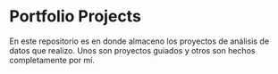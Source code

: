 # Portfolio Projects
En este repositorio es en donde almaceno los proyectos de análisis de datos que realizo. 
Unos son proyectos guiados y otros son hechos completamente por mí. 
